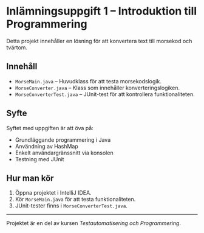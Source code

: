# Inlämningsuppgift 1 – Introduktion till Programmering

Detta projekt innehåller en lösning för att konvertera text till morsekod och tvärtom.

## Innehåll

- `MorseMain.java` – Huvudklass för att testa morsekodslogik.
- `MorseConverter.java` – Klass som innehåller konverteringslogiken.
- `MorseConverterTest.java` – JUnit-test för att kontrollera funktionaliteten.

## Syfte

Syftet med uppgiften är att öva på:
- Grundläggande programmering i Java
- Användning av HashMap
- Enkelt användargränssnitt via konsolen
- Testning med JUnit

## Hur man kör

1. Öppna projektet i IntelliJ IDEA.
2. Kör `MorseMain.java` för att testa funktionaliteten.
3. JUnit-tester finns i `MorseConverterTest.java`.

---

Projektet är en del av kursen *Testautomatisering och Programmering*.